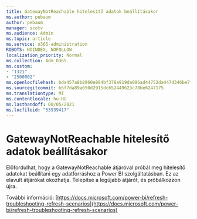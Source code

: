 ```yaml
---
title: GatewayNotReachable hitelesítő adatok beállításakor
ms.author: pebaum
author: pebaum
manager: scotv
ms.audience: Admin
ms.topic: article
ms.service: o365-administration
ROBOTS: NOINDEX, NOFOLLOW
localization_priority: Normal
ms.collection: Adm_O365
ms.custom:
- "1321"
- "2500002"
ms.openlocfilehash: bda457a8b8960e884bf378a919da096ad44752da447d346be7f0b1c435a9dcb0
ms.sourcegitcommit: b5f7da89a650d2915dc652449623c78be6247175
ms.translationtype: MT
ms.contentlocale: hu-HU
ms.lasthandoff: 08/05/2021
ms.locfileid: "53939417"
---
```

# <a name="gatewaynotreachable-when-setting-credentials"></a>GatewayNotReachable hitelesítő adatok beállításakor

Előfordulhat, hogy a GatewayNotReachable átjáróval próbál meg hitelesítő adatokat beállítani egy adatforráshoz a Power BI szolgáltatásban. Ez az elavult átjárókat okozhatja. Telepítse a legújabb átjárót, és próbálkozzon újra.

További információ: [https://docs.microsoft.com/power-bi/refresh-troubleshooting-refresh-scenarios](https://docs.microsoft.com/power-bi/refresh-troubleshooting-refresh-scenarios)
